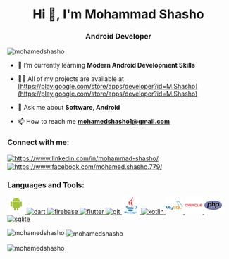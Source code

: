 <h1 align="center">Hi 👋, I'm Mohammad Shasho</h1>
<h3 align="center">Android Developer</h3>

<p align="left"> <img src="https://komarev.com/ghpvc/?username=mohamedshasho&label=Profile%20views&color=0e75b6&style=flat" alt="mohamedshasho" /> </p>

- 🌱 I’m currently learning **Modern Android Development Skills**

- 👨‍💻 All of my projects are available at [https://play.google.com/store/apps/developer?id=M.Shasho](https://play.google.com/store/apps/developer?id=M.Shasho)

- 💬 Ask me about **Software, Android**

- 📫 How to reach me **mohamedshasho1@gmail.com**

<h3 align="left">Connect with me:</h3>
<p align="left">
<a href="https://www.linkedin.com/in/mohammad-shasho/" target="blank"><img align="center" src="https://raw.githubusercontent.com/rahuldkjain/github-profile-readme-generator/master/src/images/icons/Social/linked-in-alt.svg" alt="https://www.linkedin.com/in/mohammad-shasho/" height="30" width="40" /></a>
<a href="https://fb.com/mohamed.shasho.779/" target="blank"><img align="center" src="https://raw.githubusercontent.com/rahuldkjain/github-profile-readme-generator/master/src/images/icons/Social/facebook.svg" alt="https://www.facebook.com/mohamed.shasho.779/" height="30" width="40" /></a>
</p>

<h3 align="left">Languages and Tools:</h3>
<p align="left"> <a href="https://developer.android.com" target="_blank" rel="noreferrer"> <img src="https://raw.githubusercontent.com/devicons/devicon/master/icons/android/android-original-wordmark.svg" alt="android" width="40" height="40"/> </a> <a href="https://dart.dev" target="_blank" rel="noreferrer"> <img src="https://www.vectorlogo.zone/logos/dartlang/dartlang-icon.svg" alt="dart" width="40" height="40"/> </a> <a href="https://firebase.google.com/" target="_blank" rel="noreferrer"> <img src="https://www.vectorlogo.zone/logos/firebase/firebase-icon.svg" alt="firebase" width="40" height="40"/> </a> <a href="https://flutter.dev" target="_blank" rel="noreferrer"> <img src="https://www.vectorlogo.zone/logos/flutterio/flutterio-icon.svg" alt="flutter" width="40" height="40"/> </a> <a href="https://git-scm.com/" target="_blank" rel="noreferrer"> <img src="https://www.vectorlogo.zone/logos/git-scm/git-scm-icon.svg" alt="git" width="40" height="40"/> </a> <a href="https://www.java.com" target="_blank" rel="noreferrer"> <img src="https://raw.githubusercontent.com/devicons/devicon/master/icons/java/java-original.svg" alt="java" width="40" height="40"/> </a> <a href="https://kotlinlang.org" target="_blank" rel="noreferrer"> <img src="https://www.vectorlogo.zone/logos/kotlinlang/kotlinlang-icon.svg" alt="kotlin" width="40" height="40"/> </a> <a href="https://www.mysql.com/" target="_blank" rel="noreferrer"> <img src="https://raw.githubusercontent.com/devicons/devicon/master/icons/mysql/mysql-original-wordmark.svg" alt="mysql" width="40" height="40"/> </a> <a href="https://www.oracle.com/" target="_blank" rel="noreferrer"> <img src="https://raw.githubusercontent.com/devicons/devicon/master/icons/oracle/oracle-original.svg" alt="oracle" width="40" height="40"/> </a> <a href="https://www.php.net" target="_blank" rel="noreferrer"> <img src="https://raw.githubusercontent.com/devicons/devicon/master/icons/php/php-original.svg" alt="php" width="40" height="40"/> </a> <a href="https://www.sqlite.org/" target="_blank" rel="noreferrer"> <img src="https://www.vectorlogo.zone/logos/sqlite/sqlite-icon.svg" alt="sqlite" width="40" height="40"/> </a> </p>

<p><img align="left" src="https://github-readme-stats-sigma-five.vercel.app/api/top-langs?username=mohamedshasho&show_icons=true&locale=en&layout=compact" alt="mohamedshasho" /></p>

<p>&nbsp;<img align="center" src="https://github-readme-stats-sigma-five.vercel.app/api?username=mohamedshasho&show_icons=true&locale=en" alt="mohamedshasho" /></p>

<p><img align="center" src="https://github-readme-streak-stats.herokuapp.com/?user=mohamedshasho&" alt="mohamedshasho" /></p>
